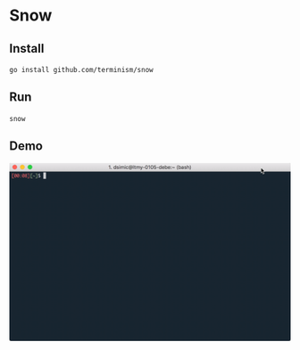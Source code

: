 # Snow

## Install

    go install github.com/terminism/snow

## Run

    snow

## Demo

![demo](doc/snow.gif)
